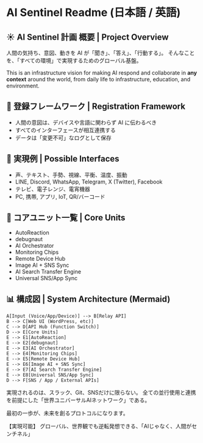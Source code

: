 # AI Sentinel Readme (日本語 / 英語)

## ☀️ AI Sentinel 計画 概要 | Project Overview

人間の気持ち、意図、動きを AI が「聞き」、「答え」、「行動する」。
そんなことを、「すべての環境」で実現するためのグローバル基盤。

This is an infrastructure vision for making AI respond and collaborate in **any context** around the world, from daily life to infrastructure, education, and environment.

## 🔗 登録フレームワーク | Registration Framework

* 人間の意図は、デバイスや言語に関わらず AI に伝わるべき
* すべてのインターフェースが相互連携する
* データは「変更不可」なログとして保存

## 🚀 実現例 | Possible Interfaces

* 声、テキスト、手勢、視線、平衡、温度、振動
* LINE, Discord, WhatsApp, Telegram, X (Twitter), Facebook
* テレビ、電子レンジ、電宵機器
* PC, 携帯, アプリ, IoT, QR/バーコード

## 🧬 コアユニット一覧 | Core Units

* AutoReaction
* debugnaut
* AI Orchestrator
* Monitoring Chips
* Remote Device Hub
* Image AI + SNS Sync
* AI Search Transfer Engine
* Universal SNS/App Sync

## 📊 構成図 | System Architecture (Mermaid)

    A[Input (Voice/App/Device)] --> B[Relay API]
    B --> C[Web UI (WordPress, etc)]
    C --> D[API Hub (Function Switch)]
    D --> E[Core Units]
    E --> E1[AutoReaction]
    E --> E2[debugnaut]
    E --> E3[AI Orchestrator]
    E --> E4[Monitoring Chips]
    E --> E5[Remote Device Hub]
    E --> E6[Image AI + SNS Sync]
    E --> E7[AI Search Transfer Engine]
    E --> E8[Universal SNS/App Sync]
    D --> F[SNS / App / External APIs]

実現されるのは、スラック、Git、SNSだけに限らない。
全ての並行使用と連携を前提にした「世界ユニバーサルAIネットワーク」である。

最初の一歩が、未来を創るプロトコルになります。

【実現可能】
グローバル、世界観でも逆転発想できる、「AIじゃなく、人間がセンチネル」
